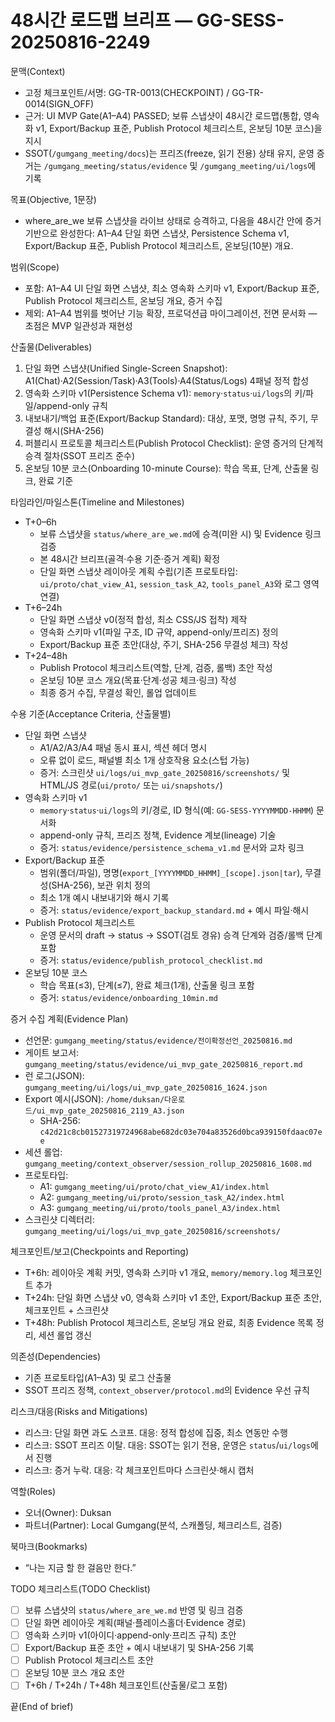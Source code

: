 # 48시간 로드맵 브리프 — GG-SESS-20250816-2249

문맥(Context)
- 고정 체크포인트/서명: GG-TR-0013(CHECKPOINT) / GG-TR-0014(SIGN_OFF)
- 근거: UI MVP Gate(A1–A4) PASSED; 보류 스냅샷이 48시간 로드맵(통합, 영속화 v1, Export/Backup 표준, Publish Protocol 체크리스트, 온보딩 10분 코스)을 지시
- SSOT(`/gumgang_meeting/docs`)는 프리즈(freeze, 읽기 전용) 상태 유지, 운영 증거는 `/gumgang_meeting/status/evidence` 및 `/gumgang_meeting/ui/logs`에 기록

목표(Objective, 1문장)
- where_are_we 보류 스냅샷을 라이브 상태로 승격하고, 다음을 48시간 안에 증거 기반으로 완성한다: A1–A4 단일 화면 스냅샷, Persistence Schema v1, Export/Backup 표준, Publish Protocol 체크리스트, 온보딩(10분) 개요.

범위(Scope)
- 포함: A1–A4 UI 단일 화면 스냅샷, 최소 영속화 스키마 v1, Export/Backup 표준, Publish Protocol 체크리스트, 온보딩 개요, 증거 수집
- 제외: A1–A4 범위를 벗어난 기능 확장, 프로덕션급 마이그레이션, 전면 문서화 — 초점은 MVP 일관성과 재현성

산출물(Deliverables)
1) 단일 화면 스냅샷(Unified Single-Screen Snapshot): A1(Chat)·A2(Session/Task)·A3(Tools)·A4(Status/Logs) 4패널 정적 합성
2) 영속화 스키마 v1(Persistence Schema v1): `memory`·`status`·`ui/logs`의 키/파일/append-only 규칙
3) 내보내기/백업 표준(Export/Backup Standard): 대상, 포맷, 명명 규칙, 주기, 무결성 해시(SHA-256)
4) 퍼블리시 프로토콜 체크리스트(Publish Protocol Checklist): 운영 증거의 단계적 승격 절차(SSOT 프리즈 준수)
5) 온보딩 10분 코스(Onboarding 10-minute Course): 학습 목표, 단계, 산출물 링크, 완료 기준

타임라인/마일스톤(Timeline and Milestones)
- T+0–6h
  - 보류 스냅샷을 `status/where_are_we.md`에 승격(미완 시) 및 Evidence 링크 검증
  - 본 48시간 브리프(골격·수용 기준·증거 계획) 확정
  - 단일 화면 스냅샷 레이아웃 계획 수립(기존 프로토타입: `ui/proto/chat_view_A1`, `session_task_A2`, `tools_panel_A3`와 로그 영역 연결)
- T+6–24h
  - 단일 화면 스냅샷 v0(정적 합성, 최소 CSS/JS 접착) 제작
  - 영속화 스키마 v1(파일 구조, ID 규약, append-only/프리즈) 정의
  - Export/Backup 표준 초안(대상, 주기, SHA-256 무결성 체크) 작성
- T+24–48h
  - Publish Protocol 체크리스트(역할, 단계, 검증, 롤백) 초안 작성
  - 온보딩 10분 코스 개요(목표·단계·성공 체크·링크) 작성
  - 최종 증거 수집, 무결성 확인, 롤업 업데이트

수용 기준(Acceptance Criteria, 산출물별)
- 단일 화면 스냅샷
  - A1/A2/A3/A4 패널 동시 표시, 섹션 헤더 명시
  - 오류 없이 로드, 패널별 최소 1개 상호작용 요소(스텁 가능)
  - 증거: 스크린샷 `ui/logs/ui_mvp_gate_20250816/screenshots/` 및 HTML/JS 경로(`ui/proto/` 또는 `ui/snapshots/`)
- 영속화 스키마 v1
  - `memory`·`status`·`ui/logs`의 키/경로, ID 형식(예: `GG-SESS-YYYYMMDD-HHMM`) 문서화
  - append-only 규칙, 프리즈 정책, Evidence 계보(lineage) 기술
  - 증거: `status/evidence/persistence_schema_v1.md` 문서와 교차 링크
- Export/Backup 표준
  - 범위(폴더/파일), 명명(`export_[YYYYMMDD_HHMM]_[scope].json|tar`), 무결성(SHA-256), 보관 위치 정의
  - 최소 1개 예시 내보내기와 해시 기록
  - 증거: `status/evidence/export_backup_standard.md` + 예시 파일·해시
- Publish Protocol 체크리스트
  - 운영 문서의 draft → status → SSOT(검토 경유) 승격 단계와 검증/롤백 단계 포함
  - 증거: `status/evidence/publish_protocol_checklist.md`
- 온보딩 10분 코스
  - 학습 목표(≤3), 단계(≤7), 완료 체크(1개), 산출물 링크 포함
  - 증거: `status/evidence/onboarding_10min.md`

증거 수집 계획(Evidence Plan)
- 선언문: `gumgang_meeting/status/evidence/전이확정선언_20250816.md`
- 게이트 보고서: `gumgang_meeting/status/evidence/ui_mvp_gate_20250816_report.md`
- 런 로그(JSON): `gumgang_meeting/ui/logs/ui_mvp_gate_20250816_1624.json`
- Export 예시(JSON): `/home/duksan/다운로드/ui_mvp_gate_20250816_2119_A3.json`
  - SHA-256: `c42d21c8cb01527319724968abe682dc03e704a83526d0bca939150fdaac07ee`
- 세션 롤업: `gumgang_meeting/context_observer/session_rollup_20250816_1608.md`
- 프로토타입:
  - A1: `gumgang_meeting/ui/proto/chat_view_A1/index.html`
  - A2: `gumgang_meeting/ui/proto/session_task_A2/index.html`
  - A3: `gumgang_meeting/ui/proto/tools_panel_A3/index.html`
- 스크린샷 디렉터리: `gumgang_meeting/ui/logs/ui_mvp_gate_20250816/screenshots/`

체크포인트/보고(Checkpoints and Reporting)
- T+6h: 레이아웃 계획 커밋, 영속화 스키마 v1 개요, `memory/memory.log` 체크포인트 추가
- T+24h: 단일 화면 스냅샷 v0, 영속화 스키마 v1 초안, Export/Backup 표준 초안, 체크포인트 + 스크린샷
- T+48h: Publish Protocol 체크리스트, 온보딩 개요 완료, 최종 Evidence 목록 정리, 세션 롤업 갱신

의존성(Dependencies)
- 기존 프로토타입(A1–A3) 및 로그 산출물
- SSOT 프리즈 정책, `context_observer/protocol.md`의 Evidence 우선 규칙

리스크/대응(Risks and Mitigations)
- 리스크: 단일 화면 과도 스코프. 대응: 정적 합성에 집중, 최소 연동만 수행
- 리스크: SSOT 프리즈 이탈. 대응: SSOT는 읽기 전용, 운영은 `status`/`ui/logs`에서 진행
- 리스크: 증거 누락. 대응: 각 체크포인트마다 스크린샷·해시 캡처

역할(Roles)
- 오너(Owner): Duksan
- 파트너(Partner): Local Gumgang(분석, 스캐폴딩, 체크리스트, 검증)

북마크(Bookmarks)
- “나는 지금 할 한 걸음만 한다.”

TODO 체크리스트(TODO Checklist)
- [ ] 보류 스냅샷의 `status/where_are_we.md` 반영 및 링크 검증
- [ ] 단일 화면 레이아웃 계획(패널·플레이스홀더·Evidence 경로)
- [ ] 영속화 스키마 v1(아이디·append-only·프리즈 규칙) 초안
- [ ] Export/Backup 표준 초안 + 예시 내보내기 및 SHA-256 기록
- [ ] Publish Protocol 체크리스트 초안
- [ ] 온보딩 10분 코스 개요 초안
- [ ] T+6h / T+24h / T+48h 체크포인트(산출물/로그 포함)

끝(End of brief)